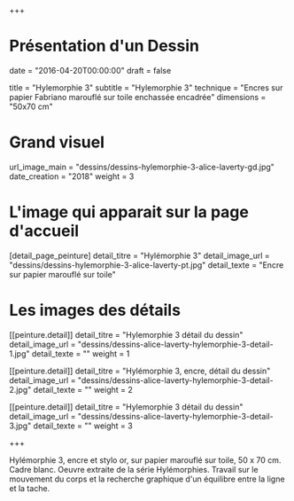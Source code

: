 +++
# Présentation d'un Dessin
date = "2016-04-20T00:00:00"
draft = false

title = "Hylemorphie 3"
subtitle = "Hylemorphie 3"
technique = "Encres sur papier Fabriano marouflé sur toile enchassée encadrée"
dimensions = "50x70 cm"
# Grand visuel
url_image_main = "dessins/dessins-hylemorphie-3-alice-laverty-gd.jpg"
date_creation = "2018"
weight = 3

# L'image qui apparait sur la page d'accueil
[detail_page_peinture]
detail_titre = "Hylémorphie 3"
detail_image_url = "dessins/dessins-hylemorphie-3-alice-laverty-pt.jpg"
detail_texte = "Encre sur papier marouflé sur toile"

# Les images des détails
[[peinture.detail]]
detail_titre = "Hylemorphie 3 détail du dessin"
detail_image_url = "dessins/dessins-alice-laverty-hylemorphie-3-detail-1.jpg"
detail_texte = ""
weight = 1

[[peinture.detail]]
detail_titre = "Hylémorphie 3, encre, détail du dessin"
detail_image_url = "dessins/dessins-alice-laverty-hylemorphie-3-detail-2.jpg"
detail_texte = ""
weight = 2

[[peinture.detail]]
detail_titre = "Hylemorphie 3 détail du dessin"
detail_image_url = "dessins/dessins-alice-laverty-hylemorphie-3-detail-3.jpg"
detail_texte = ""
weight = 3

+++

Hylémorphie 3, encre et stylo or, sur papier marouflé sur toile, 50 x 70 cm. Cadre blanc.
Oeuvre extraite de la série Hylémorphies.
Travail sur le mouvement du corps et la recherche graphique d'un équilibre entre la ligne et la tache.
